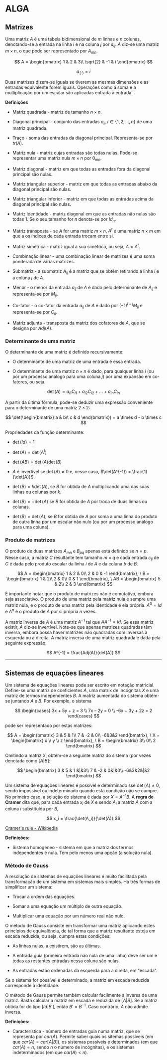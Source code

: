 # ALGA

## Matrizes

Uma matriz $A$ é uma tabela bidimensional de $m$ linhas e $n$ colunas, denotando-se a entrada na linha $i$ e na coluna $j$ por $a_{ij}$. $A$ diz-se uma matriz $m\times n$, o que pode ser representado por $A_{mn}$.

$$
A = \begin{bmatrix}
1 & 2 & 3\\
\sqrt{2} & -1 & i
\end{bmatrix}
$$

$$
a_{23} = i
$$

Duas matrizes dizem-se iguais se tiverem as mesmas dimensões e as entradas equivalente forem iguais. Operações como a soma e a multiplicação por um escalar são aplicadas entrada a entrada.

**Definições**

- Matriz quadrada - matriz de tamanho $n\times n$.

- Diagonal principal - conjunto das entradas $a_{ii}, i \in \{ 1, 2, ..., n\}$ de uma matriz quadrada.

- Traço - soma das entradas da diagonal principal. Representa-se por $tr(A)$.

- Matriz nula - matriz cujas entradas são todas nulas. Pode-se representar uma matriz nula $m\times n$ por $0_{mn}$.

- Matriz diagonal - matriz em que todas as entradas fora da diagonal principal são nulas.

- Matriz triangular superior - matriz em que todas as entradas abaixo da diagonal principal são nulas.

- Matriz triangular inferior - matriz em que todas as entradas acima da diagonal principal são nulas.

- Matriz identidade - matriz diagonal em que as entradas não nulas são todas 1. Se o seu tamanho for $n$ denota-se por $Id_n$.

- Matriz transposta - se $A$ for uma matriz $m\times n$, $A^t$ é uma matriz $n\times m$ em que a os índices de cada entrada trocam entre si.

- Matriz simétrica - matriz igual à sua simétrica, ou seja, $A = A^t$.

- Combinação linear - uma combinação linear de matrizes é uma soma ponderada de várias matrizes.

- Submatriz - a submatriz $A_{ij}$ é a matriz que se obtém retirando a linha $i$ e a coluna $j$ de $A$.

- Menor - o menor da entrada $a_{ij}$ de $A$ é dado pelo determinante de $A_{ij}$ e representa-se por $M_{ij}$.

- Co-fator - o co-fator da entrada $a_{ij}$ de $A$ é dado por $(-1)^{i + j}M_{ij}$ e representa-se por $C_{ij}$.

- Matriz adjunta - transposta da matriz dos cofatores de $A$, que se designa por $Adj(A)$.

### Determinante de uma matriz

O determinante de uma matriz é definido recursivamente:

- O determinante de uma matriz de uma entrada é essa entrada.

- O determinante de uma matriz $n \times n$ é dado, para qualquer linha $i$ (ou por um processo análogo para uma coluna $j$) por uma expansão em co-fatores, ou seja.
  
$$
\det(A) = a_{i1}C_{i1} + a_{i2}C_{i2} + ... + a_{in}C_{in}
$$

A partir da última fórmula, pode-se deduzir uma expressão conveniente para o determinante de uma matriz $2\times 2$:

$$
\det(\begin{bmatrix}
a & b\\
c & d
\end{bmatrix}) = a \times d - b \times c
$$

Propriedades da função determinante:

- $\det(Id) = 1$

- $\det(A) = \det(A^t)$

- $\det(AB) = \det(A)\det(B)$

- $A$ é invertível se $\det(A) \neq 0$ e, nesse caso, $\det(A^{-1}) = \frac{1}{\det(A)}$.

- $\det(B) = k\det(A)$, se $B$ for obtida de $A$ multiplicando uma das suas linhas ou colunas por $k$.

- $\det(B) = -\det(A)$ se $B$ for obtida de $A$ por troca de duas linhas ou colunas.

- $\det(B) = \det(A)$, se $B$ for obtida de $A$ por soma a uma linha do produto de outra linha por um escalar não nulo (ou por um processo análogo para uma coluna).

### Produto de matrizes

O produto de duas matrizes $A_{mn}$ e $B_{pq}$ apenas está definido se $n = p$. Nesse caso, a matriz $C$ resultante tem tamanho $m\times q$ e cada entrada $c_{ij}$ de $C$ é dada pelo produto escalar da linha $i$ de $A$ e da coluna $b$ de $B$.

$$
A = \begin{bmatrix}
1 & 2 & 0\\
2 & 0 & -1
\end{bmatrix},
\ B = \begin{bmatrix}
1 & 2\\
2 & 0\\
0 & 1
\end{bmatrix},
\ AB = \begin{bmatrix}
5 & 2\\
2 & 3
\end{bmatrix}
$$

É importante notar que o produto de matrizes não é comutativo, embora seja associativo. O produto de uma matriz pela matriz nula é sempre uma matriz nula, e o produto de uma matriz pela identidade é ela própria. $A^0 = Id$ e $A^n$ é o produto de $A$ por sí própria $n$ vezes.

A matriz inversa de $A$ é uma matriz $A^{-1}$ tal que $AA^{-1} = Id$. Se essa matriz existir, $A$ diz-se invertível. Note-se que apenas matrizes quadradas têm inversa, embora possa haver matrizes não quadradas com inversas à esquerda ou à direita. A matriz inversa de uma matriz quadrada é dada pela seguinte expressão:

$$
A^{-1} = \frac{Adj(A)}{det(A)}
$$

---

## Sistemas de equações lineares

Um sistema de equações lineares pode ser escrito em notação matricial. Define-se uma matriz de coeficientes $A$, uma matrix de incógnitas $X$ e uma matriz de termos independentes $B$. A  matriz aumentada do sistema obtém-se juntando $A$ e $B$. Por exemplo, o sistema

$$
\begin{cases} 3x + 5y + z = 3 \\ 7x – 2y = 0 \\ -6x + 3y + 2z = 2 \end{cases}
$$

pode ser representado por estas matrizes:

$$
A = \begin{bmatrix}
3 & 5 & 1\\
7 & -2 & 0\\
-6&3&2
\end{bmatrix},
\ X = \begin{bmatrix}
x \\
y \\
z
\end{bmatrix},
\ B = \begin{bmatrix}
3\\
0\\
2
\end{bmatrix}
$$

Omitindo a matriz $X$, obtém-se a seguinte matriz do sistema (por vezes denotada como $[A|B]$:

$$
\begin{bmatrix}
3 & 5 & 1 &|&3\\
7 & -2 & 0&|&0\\
-6&3&2&|&2
\end{bmatrix}
$$

Um sistema de equações lineares é possível e determinado sse $\det(A) \neq 0$, sendo impossível ou indeterminado quando esta condição não se cumpre. No primeiro caso, a solução do sistema é dada por $X = A^{-1}B$. A **regra de Cramer** dita que, para cada entrada $x_i$ de $X$ e sendo $A_i$ a matriz $A$ com a coluna $i$ substituída por $B$,

$$
x_i = \frac{\det(A_i)}{\det(A)}
$$

[Cramer's rule - Wikipedia](https://en.wikipedia.org/wiki/Cramer%27s_rule)

**Definições:**

- Sistema homogéneo - sistema em que a matriz dos termos independentes é nula. Tem pelo menos uma opção (a solução nula).

### Método de Gauss

A resolução de sistemas de equações lineares é muito facilitada pela transformação de um sistema em sistemas mais simples. Há três formas de simplificar um sistema:

- Trocar a ordem das equações.

- Somar a uma equação um múltiplo de outra equação.

- Multiplicar uma equação por um número real não nulo.

O método de Gauss consiste em transformar uma matriz aplicando estes princípios de equivalência, de tal forma que a matriz resultante esteja em escada reduzida, ou seja, cumpra estas condições:

- As linhas nulas, a existirem, são as últimas.

- A entrada guia (primeira entrada não nula de uma linha) deve ser um e todas as  restantes entradas nessa coluna são nulas.

- As entradas estão ordenadas da esquerda para a direita, em "escada".

Se o sistema for possível e determinado, a matriz em escada reduzida corresponde à identidade.

O método de Gauss permite também calcular facilmente a inversa de uma matriz. Basta calcular a matriz em escada e reduzida de $[A|B]$. Se a matriz obtida for do tipo $[Id|B']$, então $B' = B^{-1}$. Caso contrário, $A$ não admite inversa.

**Definições:**

- Característica - número de entradas guia numa matriz, que se representa por $car(A)$. Permite saber quais os sitemas possíveis (em que $car(A) = car[A|B]$), os sistemas possíveis e determinados (em que $car(A) = n$, sendo $n$ o número de incógnitas), e os sistemas indeterminados (em que $car(A) < n$).

